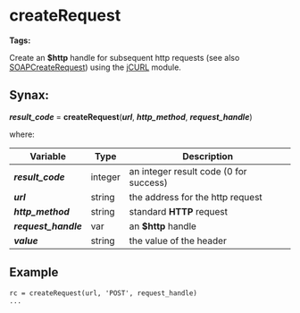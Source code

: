 # createRequest

**Tags:**
<badge text='curl' vertical='middle' />
<badge text='http' vertical='middle' />

Create an **$http** handle for subsequent http requests (see also [SOAPCreateRequest](../SOAPCreateRequest/#heading)) using the [jCURL](../../jcurl) module.

## Synax:

***result_code*** = **createRequest**(***url***, ***http_method***, ***request_handle***)

where:

| Variable | Type | Description |
|--|--|--|
***result_code*** | integer |an integer result code (0 for success)
***url*** | string |the address for the http request
***http_method*** | string |standard **HTTP** request
***request_handle*** | var | an **$http** handle
***value*** | string |the value of the header

## Example
```
rc = createRequest(url, 'POST', request_handle)
...
```